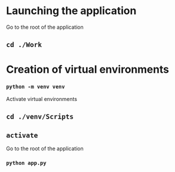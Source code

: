 # Launching the application

Go to the root of the application

## `cd ./Work`

# Creation of virtual environments

### `python -m venv venv`

Activate virtual environments

## `cd ./venv/Scripts`

## `activate`

Go to the root of the application

### `python app.py`

